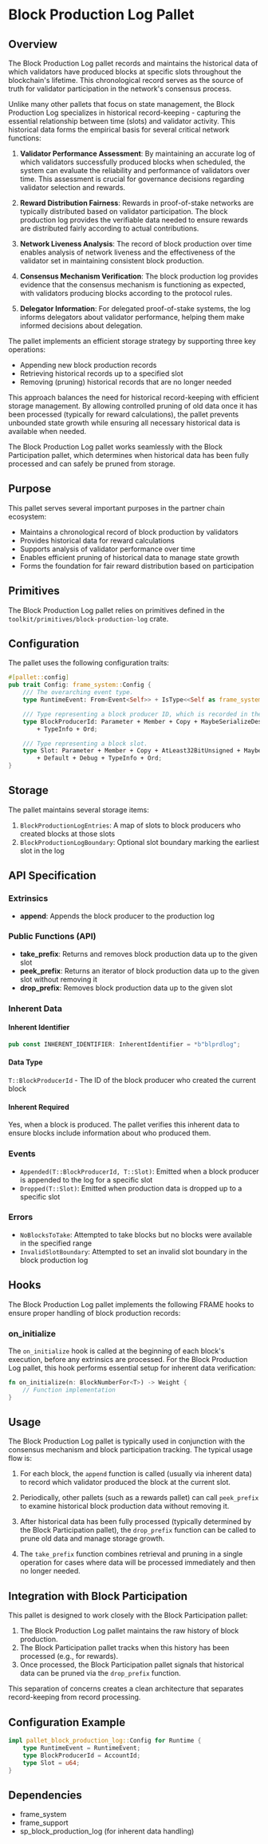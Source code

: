 # Block Production Log Pallet

## Overview

The Block Production Log pallet records and maintains the historical data of which validators have produced blocks at specific slots throughout the blockchain's lifetime. This chronological record serves as the source of truth for validator participation in the network's consensus process.

Unlike many other pallets that focus on state management, the Block Production Log specializes in historical record-keeping - capturing the essential relationship between time (slots) and validator activity. This historical data forms the empirical basis for several critical network functions:

1. **Validator Performance Assessment**: By maintaining an accurate log of which validators successfully produced blocks when scheduled, the system can evaluate the reliability and performance of validators over time. This assessment is crucial for governance decisions regarding validator selection and rewards.

2. **Reward Distribution Fairness**: Rewards in proof-of-stake networks are typically distributed based on validator participation. The block production log provides the verifiable data needed to ensure rewards are distributed fairly according to actual contributions.

3. **Network Liveness Analysis**: The record of block production over time enables analysis of network liveness and the effectiveness of the validator set in maintaining consistent block production.

4. **Consensus Mechanism Verification**: The block production log provides evidence that the consensus mechanism is functioning as expected, with validators producing blocks according to the protocol rules.

5. **Delegator Information**: For delegated proof-of-stake systems, the log informs delegators about validator performance, helping them make informed decisions about delegation.

The pallet implements an efficient storage strategy by supporting three key operations:
- Appending new block production records
- Retrieving historical records up to a specified slot
- Removing (pruning) historical records that are no longer needed

This approach balances the need for historical record-keeping with efficient storage management. By allowing controlled pruning of old data once it has been processed (typically for reward calculations), the pallet prevents unbounded state growth while ensuring all necessary historical data is available when needed.

The Block Production Log pallet works seamlessly with the Block Participation pallet, which determines when historical data has been fully processed and can safely be pruned from storage.

## Purpose

This pallet serves several important purposes in the partner chain ecosystem:

- Maintains a chronological record of block production by validators
- Provides historical data for reward calculations
- Supports analysis of validator performance over time
- Enables efficient pruning of historical data to manage state growth
- Forms the foundation for fair reward distribution based on participation

## Primitives

The Block Production Log pallet relies on primitives defined in the `toolkit/primitives/block-production-log` crate.

## Configuration

The pallet uses the following configuration traits:

```rust
#[pallet::config]
pub trait Config: frame_system::Config {
    /// The overarching event type.
    type RuntimeEvent: From<Event<Self>> + IsType<<Self as frame_system::Config>::RuntimeEvent>;

    /// Type representing a block producer ID, which is recorded in the block production log.
    type BlockProducerId: Parameter + Member + Copy + MaybeSerializeDeserialize + Debug + MaxEncodedLen
        + TypeInfo + Ord;

    /// Type representing a block slot.
    type Slot: Parameter + Member + Copy + AtLeast32BitUnsigned + MaybeSerializeDeserialize
        + Default + Debug + TypeInfo + Ord;
}
```

## Storage

The pallet maintains several storage items:

1. `BlockProductionLogEntries`: A map of slots to block producers who created blocks at those slots
2. `BlockProductionLogBoundary`: Optional slot boundary marking the earliest slot in the log

## API Specification

### Extrinsics

- **append**: Appends the block producer to the production log

### Public Functions (API)

- **take_prefix**: Returns and removes block production data up to the given slot
- **peek_prefix**: Returns an iterator of block production data up to the given slot without removing it
- **drop_prefix**: Removes block production data up to the given slot

### Inherent Data

#### Inherent Identifier
```rust
pub const INHERENT_IDENTIFIER: InherentIdentifier = *b"blprdlog";
```

#### Data Type
`T::BlockProducerId` - The ID of the block producer who created the current block

#### Inherent Required
Yes, when a block is produced. The pallet verifies this inherent data to ensure blocks include information about who produced them.

### Events

- `Appended(T::BlockProducerId, T::Slot)`: Emitted when a block producer is appended to the log for a specific slot
- `Dropped(T::Slot)`: Emitted when production data is dropped up to a specific slot

### Errors

- `NoBlocksToTake`: Attempted to take blocks but no blocks were available in the specified range
- `InvalidSlotBoundary`: Attempted to set an invalid slot boundary in the block production log

## Hooks

The Block Production Log pallet implements the following FRAME hooks to ensure proper handling of block production records:

### on_initialize

The `on_initialize` hook is called at the beginning of each block's execution, before any extrinsics are processed. For the Block Production Log pallet, this hook performs essential setup for inherent data verification:

```rust
fn on_initialize(n: BlockNumberFor<T>) -> Weight {
    // Function implementation
}
```

## Usage

The Block Production Log pallet is typically used in conjunction with the consensus mechanism and block participation tracking. The typical usage flow is:

1. For each block, the `append` function is called (usually via inherent data) to record which validator produced the block at the current slot.

2. Periodically, other pallets (such as a rewards pallet) can call `peek_prefix` to examine historical block production data without removing it.

3. After historical data has been fully processed (typically determined by the Block Participation pallet), the `drop_prefix` function can be called to prune old data and manage storage growth.

4. The `take_prefix` function combines retrieval and pruning in a single operation for cases where data will be processed immediately and then no longer needed.

## Integration with Block Participation

This pallet is designed to work closely with the Block Participation pallet:

1. The Block Production Log pallet maintains the raw history of block production.
2. The Block Participation pallet tracks when this history has been processed (e.g., for rewards).
3. Once processed, the Block Participation pallet signals that historical data can be pruned via the `drop_prefix` function.

This separation of concerns creates a clean architecture that separates record-keeping from record processing.

## Configuration Example

```rust
impl pallet_block_production_log::Config for Runtime {
    type RuntimeEvent = RuntimeEvent;
    type BlockProducerId = AccountId;
    type Slot = u64;
}
```

## Dependencies

- frame_system
- frame_support
- sp_block_production_log (for inherent data handling)